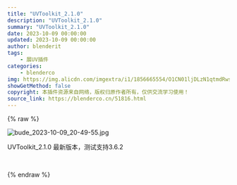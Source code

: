 ```yaml
---
title: "UVToolkit_2.1.0"
description: "UVToolkit_2.1.0"
summary: "UVToolkit_2.1.0"
date: 2023-10-09 00:00:00
updated: 2023-10-09 00:00:00
author: blenderit
tags: 
    - 展UV插件
categories:
    - blenderco
img: https://img.alicdn.com/imgextra/i1/1856665554/O1CN01ljDLzN1qtmdRwsstW_!!1856665554.jpg
showGetMethod: false
copyright: 本插件资源来自网络，版权归原作者所有，仅供交流学习使用！
source_link: https://blenderco.cn/51816.html
---
```


{% raw %}
<p><img src="https://img.alicdn.com/imgextra/i1/1856665554/O1CN01ljDLzN1qtmdRwsstW_!!1856665554.jpg" alt="bude_2023-10-09_20-49-55.jpg"></p><p>UVToolkit_2.1.0 最新版本，测试支持3.6.2</p><p> </p>
<div style="display: none">blenderco</div>
{% endraw %}